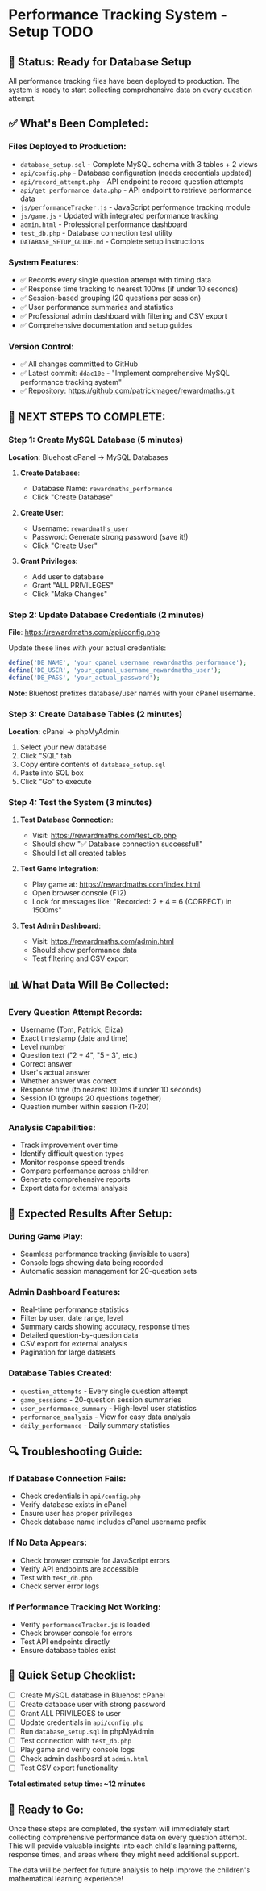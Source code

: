 # Performance Tracking System - Setup TODO

## 🎯 Status: Ready for Database Setup

All performance tracking files have been deployed to production. The system is ready to start collecting comprehensive data on every question attempt.

## ✅ What's Been Completed:

### **Files Deployed to Production**:
- `database_setup.sql` - Complete MySQL schema with 3 tables + 2 views
- `api/config.php` - Database configuration (needs credentials updated)
- `api/record_attempt.php` - API endpoint to record question attempts
- `api/get_performance_data.php` - API endpoint to retrieve performance data
- `js/performanceTracker.js` - JavaScript performance tracking module
- `js/game.js` - Updated with integrated performance tracking
- `admin.html` - Professional performance dashboard
- `test_db.php` - Database connection test utility
- `DATABASE_SETUP_GUIDE.md` - Complete setup instructions

### **System Features**:
- ✅ Records every single question attempt with timing data
- ✅ Response time tracking to nearest 100ms (if under 10 seconds)
- ✅ Session-based grouping (20 questions per session)
- ✅ User performance summaries and statistics
- ✅ Professional admin dashboard with filtering and CSV export
- ✅ Comprehensive documentation and setup guides

### **Version Control**:
- ✅ All changes committed to GitHub
- ✅ Latest commit: `ddac10e` - "Implement comprehensive MySQL performance tracking system"
- ✅ Repository: https://github.com/patrickmagee/rewardmaths.git

## 🔧 **NEXT STEPS TO COMPLETE:**

### **Step 1: Create MySQL Database** (5 minutes)
**Location**: Bluehost cPanel → MySQL Databases

1. **Create Database**:
   - Database Name: `rewardmaths_performance`
   - Click "Create Database"

2. **Create User**:
   - Username: `rewardmaths_user`
   - Password: Generate strong password (save it!)
   - Click "Create User"

3. **Grant Privileges**:
   - Add user to database
   - Grant "ALL PRIVILEGES"
   - Click "Make Changes"

### **Step 2: Update Database Credentials** (2 minutes)
**File**: https://rewardmaths.com/api/config.php

Update these lines with your actual credentials:
```php
define('DB_NAME', 'your_cpanel_username_rewardmaths_performance');
define('DB_USER', 'your_cpanel_username_rewardmaths_user');
define('DB_PASS', 'your_actual_password');
```

**Note**: Bluehost prefixes database/user names with your cPanel username.

### **Step 3: Create Database Tables** (2 minutes)
**Location**: cPanel → phpMyAdmin

1. Select your new database
2. Click "SQL" tab
3. Copy entire contents of `database_setup.sql`
4. Paste into SQL box
5. Click "Go" to execute

### **Step 4: Test the System** (3 minutes)

1. **Test Database Connection**:
   - Visit: https://rewardmaths.com/test_db.php
   - Should show "✅ Database connection successful!"
   - Should list all created tables

2. **Test Game Integration**:
   - Play game at: https://rewardmaths.com/index.html
   - Open browser console (F12)
   - Look for messages like: "Recorded: 2 + 4 = 6 (CORRECT) in 1500ms"

3. **Test Admin Dashboard**:
   - Visit: https://rewardmaths.com/admin.html
   - Should show performance data
   - Test filtering and CSV export

## 📊 **What Data Will Be Collected:**

### **Every Question Attempt Records**:
- Username (Tom, Patrick, Eliza)
- Exact timestamp (date and time)
- Level number
- Question text ("2 + 4", "5 - 3", etc.)
- Correct answer
- User's actual answer
- Whether answer was correct
- Response time (to nearest 100ms if under 10 seconds)
- Session ID (groups 20 questions together)
- Question number within session (1-20)

### **Analysis Capabilities**:
- Track improvement over time
- Identify difficult question types
- Monitor response speed trends
- Compare performance across children
- Generate comprehensive reports
- Export data for external analysis

## 🎯 **Expected Results After Setup:**

### **During Game Play**:
- Seamless performance tracking (invisible to users)
- Console logs showing data being recorded
- Automatic session management for 20-question sets

### **Admin Dashboard Features**:
- Real-time performance statistics
- Filter by user, date range, level
- Summary cards showing accuracy, response times
- Detailed question-by-question data
- CSV export for external analysis
- Pagination for large datasets

### **Database Tables Created**:
- `question_attempts` - Every single question attempt
- `game_sessions` - 20-question session summaries
- `user_performance_summary` - High-level user statistics
- `performance_analysis` - View for easy data analysis
- `daily_performance` - Daily summary statistics

## 🔍 **Troubleshooting Guide:**

### **If Database Connection Fails**:
- Check credentials in `api/config.php`
- Verify database exists in cPanel
- Ensure user has proper privileges
- Check database name includes cPanel username prefix

### **If No Data Appears**:
- Check browser console for JavaScript errors
- Verify API endpoints are accessible
- Test with `test_db.php`
- Check server error logs

### **If Performance Tracking Not Working**:
- Verify `performanceTracker.js` is loaded
- Check browser console for errors
- Test API endpoints directly
- Ensure database tables exist

## 📝 **Quick Setup Checklist:**
- [ ] Create MySQL database in Bluehost cPanel
- [ ] Create database user with strong password
- [ ] Grant ALL PRIVILEGES to user
- [ ] Update credentials in `api/config.php`
- [ ] Run `database_setup.sql` in phpMyAdmin
- [ ] Test connection with `test_db.php`
- [ ] Play game and verify console logs
- [ ] Check admin dashboard at `admin.html`
- [ ] Test CSV export functionality

**Total estimated setup time: ~12 minutes**

## 🚀 **Ready to Go:**

Once these steps are completed, the system will immediately start collecting comprehensive performance data on every question attempt. This will provide valuable insights into each child's learning patterns, response times, and areas where they might need additional support.

The data will be perfect for future analysis to help improve the children's mathematical learning experience!
